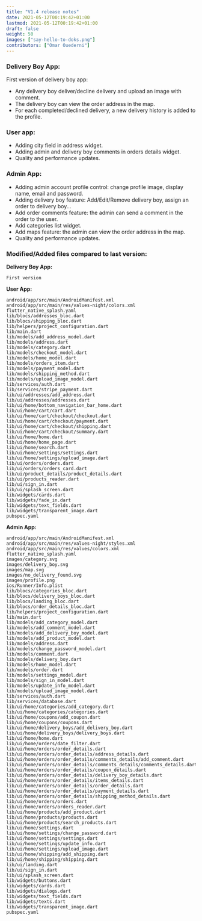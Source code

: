 ```yaml
---
title: "V1.4 release notes"
date: 2021-05-12T00:19:42+01:00
lastmod: 2021-05-12T00:19:42+01:00
draft: false
weight: 50
images: ["say-hello-to-doks.png"]
contributors: ["Omar Ouederni"]
---
```



### Delivery Boy App:
First version of delivery boy app:
- Any delivery boy deliver/decline delivery and upload an image with comment.
- The delivery boy can view the order address in the map.
- For each completed/declined delivery, a new delivery history is added to the profile.

### User app:
- Adding city field in address widget.
- Adding admin and delivery boy comments in orders details widget.
- Quality and performance updates.

### Admin App:
- Adding admin account profile control: change profile image, display name, email and password.
- Adding delivery boy feature: Add/Edit/Remove delivery boy, assign an order to delivery boy...
- Add order comments feature: the admin can send a comment in the order to the user.
- Add categories list widget.
- Add maps feature: the admin can view the order address in the map.
- Quality and performance updates.


### Modified/Added files compared to last version:
**Delivery Boy App:**
```
First version
```


**User App:**
```
android/app/src/main/AndroidManifest.xml
android/app/src/main/res/values-night/colors.xml
flutter_native_splash.yaml
lib/blocs/addresses_bloc.dart
lib/blocs/shipping_bloc.dart
lib/helpers/project_configuration.dart
lib/main.dart
lib/models/add_address_model.dart
lib/models/address.dart
lib/models/category.dart
lib/models/checkout_model.dart
lib/models/home_model.dart
lib/models/orders_item.dart
lib/models/payment_model.dart
lib/models/shipping_method.dart
lib/models/upload_image_model.dart
lib/services/auth.dart
lib/services/stripe_payment.dart
lib/ui/addresses/add_address.dart
lib/ui/addresses/addresses.dart
lib/ui/home/bottom_navigation_bar_home.dart
lib/ui/home/cart/cart.dart
lib/ui/home/cart/checkout/checkout.dart
lib/ui/home/cart/checkout/payment.dart
lib/ui/home/cart/checkout/shipping.dart
lib/ui/home/cart/checkout/summary.dart
lib/ui/home/home.dart
lib/ui/home/home_page.dart
lib/ui/home/search.dart
lib/ui/home/settings/settings.dart
lib/ui/home/settings/upload_image.dart
lib/ui/orders/orders.dart
lib/ui/orders/orders_card.dart
lib/ui/product_details/product_details.dart
lib/ui/products_reader.dart
lib/ui/sign_in.dart
lib/ui/splash_screen.dart
lib/widgets/cards.dart
lib/widgets/fade_in.dart
lib/widgets/text_fields.dart
lib/widgets/transparent_image.dart
pubspec.yaml
```

**Admin App:**
```
android/app/src/main/AndroidManifest.xml
android/app/src/main/res/values-night/styles.xml
android/app/src/main/res/values/colors.xml
flutter_native_splash.yaml
images/category.svg
images/delivery_boy.svg
images/map.svg
images/no_delivery_found.svg
images/profile.png
ios/Runner/Info.plist
lib/blocs/categories_bloc.dart
lib/blocs/delivery_boys_bloc.dart
lib/blocs/landing_bloc.dart
lib/blocs/order_details_bloc.dart
lib/helpers/project_configuration.dart
lib/main.dart
lib/models/add_category_model.dart
lib/models/add_comment_model.dart
lib/models/add_delivery_boy_model.dart
lib/models/add_product_model.dart
lib/models/address.dart
lib/models/change_password_model.dart
lib/models/comment.dart
lib/models/delivery_boy.dart
lib/models/home_model.dart
lib/models/order.dart
lib/models/settings_model.dart
lib/models/sign_in_model.dart
lib/models/update_info_model.dart
lib/models/upload_image_model.dart
lib/services/auth.dart
lib/services/database.dart
lib/ui/home/categories/add_category.dart
lib/ui/home/categories/categories.dart
lib/ui/home/coupons/add_coupon.dart
lib/ui/home/coupons/coupons.dart
lib/ui/home/delivery_boys/add_delivery_boy.dart
lib/ui/home/delivery_boys/delivery_boys.dart
lib/ui/home/home.dart
lib/ui/home/orders/date_filter.dart
lib/ui/home/orders/order_details.dart
lib/ui/home/orders/order_details/address_details.dart
lib/ui/home/orders/order_details/comments_details/add_comment.dart
lib/ui/home/orders/order_details/comments_details/comments_details.dart
lib/ui/home/orders/order_details/coupon_details.dart
lib/ui/home/orders/order_details/delivery_boy_details.dart
lib/ui/home/orders/order_details/items_details.dart
lib/ui/home/orders/order_details/order_details.dart
lib/ui/home/orders/order_details/payment_details.dart
lib/ui/home/orders/order_details/shipping_method_details.dart
lib/ui/home/orders/orders.dart
lib/ui/home/orders/orders_reader.dart
lib/ui/home/products/add_product.dart
lib/ui/home/products/products.dart
lib/ui/home/products/search_products.dart
lib/ui/home/settings.dart
lib/ui/home/settings/change_password.dart
lib/ui/home/settings/settings.dart
lib/ui/home/settings/update_info.dart
lib/ui/home/settings/upload_image.dart
lib/ui/home/shipping/add_shipping.dart
lib/ui/home/shipping/shipping.dart
lib/ui/landing.dart
lib/ui/sign_in.dart
lib/ui/splash_screen.dart
lib/widgets/buttons.dart
lib/widgets/cards.dart
lib/widgets/dialogs.dart
lib/widgets/text_fields.dart
lib/widgets/texts.dart
lib/widgets/transparent_image.dart
pubspec.yaml
```
